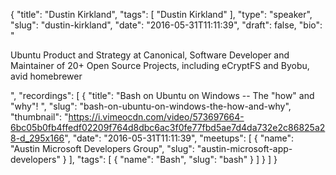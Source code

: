 {
  "title": "Dustin Kirkland",
  "tags": [
    "Dustin Kirkland"
  ],
  "type": "speaker",
  "slug": "dustin-kirkland",
  "date": "2016-05-31T11:11:39",
  "draft": false,
  "bio": "<p>Ubuntu Product and Strategy at Canonical, Software Developer and Maintainer of 20+ Open Source Projects, including eCryptFS and Byobu, avid homebrewer</p>",
  "recordings": [
    {
      "title": "Bash on Ubuntu on Windows -- The \"how\" and \"why\"! ",
      "slug": "bash-on-ubuntu-on-windows-the-how-and-why",
      "thumbnail": "https://i.vimeocdn.com/video/573697664-6bc05b0fb4ffedf02209f764d8dbc6ac3f0fe77fbd5ae7d4da732e2c86825a28-d_295x166",
      "date": "2016-05-31T11:11:39",
      "meetups": [
        {
          "name": "Austin Microsoft Developers Group",
          "slug": "austin-microsoft-app-developers"
        }
      ],
      "tags": [
        {
          "name": "Bash",
          "slug": "bash"
        }
      ]
    }
  ]
}